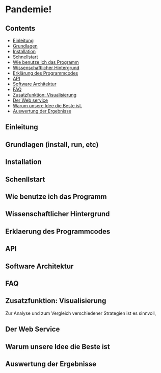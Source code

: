 # Pandemie!

## Contents
* [Einleitung](documentation.md#einleitung)
* [Grundlagen](documentation.md#grundlagen-(install,-run,-etc))
* [Installation](documentation.md#installation)
* [Schnellstart](documentation.md#schenllstart)
* [Wie benutze ich das Programm](documentation.md#wie-benutze-ich-das-programm)
* [Wissenschaftlicher Hintergrund](documentation.md#wissenschaftlicher-hintergrund)
* [Erklärung des Programmcodes](documentation.md#erklaerung-des-programmcodes)
* [API](documentation.md#api)
* [Software Architektur](documentation.md#software-architektur)
* [FAQ](documentation.md#faq)
* [Zusatzfunktion: Visualisierung](documentation.md#zusatzfunktion:-visualisierung)
* [Der Web service](documentation.md#der-web-service)
* [Warum unsere Idee die Beste ist.](documentation.md#warum-unsere-idee-die-beste-ist)
* [Auswertung der Ergebnisse](documentation.md#auswertung-der-ergebnisse)

## Einleitung
## Grundlagen (install, run, etc)
## Installation
## Schenllstart
## Wie benutze ich das Programm
## Wissenschaftlicher Hintergrund
## Erklaerung des Programmcodes
## API
## Software Architektur
## FAQ
## Zusatzfunktion: Visualisierung
Zur Analyse und zum Vergleich verschiedener Strategien ist es sinnvoll, 
## Der Web Service
## Warum unsere Idee die Beste ist
## Auswertung der Ergebnisse